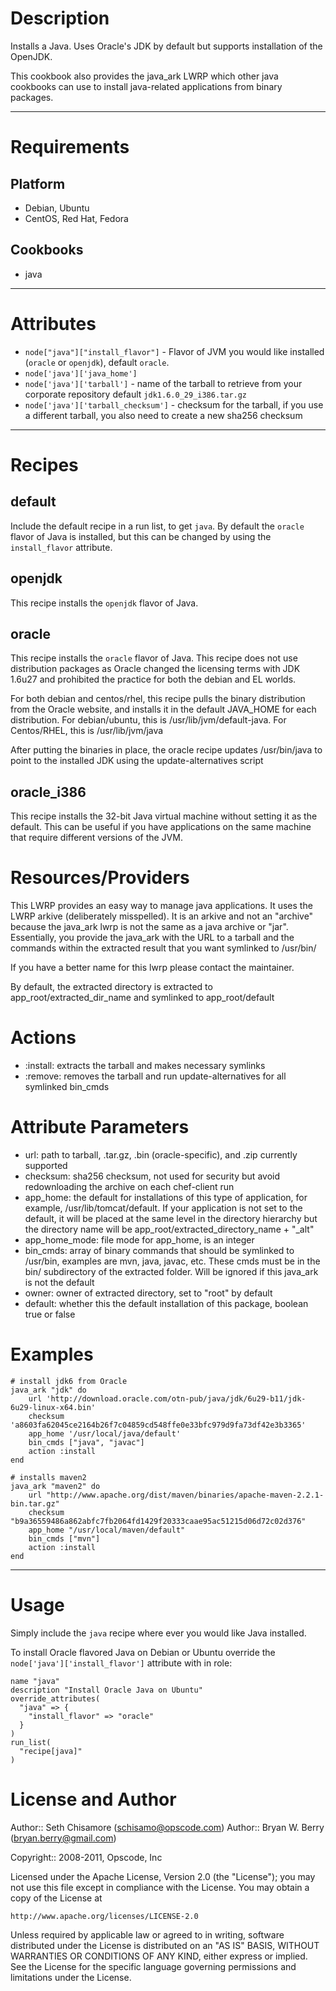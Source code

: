 Description
===========

Installs a Java. Uses Oracle's JDK by default but supports installation of the OpenJDK.

This cookbook also provides the java_ark LWRP which other java
cookbooks can use to install java-related applications from binary
packages.

---
Requirements
============

Platform
--------

* Debian, Ubuntu
* CentOS, Red Hat, Fedora

Cookbooks
---------

* java

---
Attributes
==========

* `node["java"]["install_flavor"]` - Flavor of JVM you would like installed (`oracle` or `openjdk`), default `oracle`.
* `node['java']['java_home']`
* `node['java']['tarball']` - name of the tarball to retrieve from your corporate repository default `jdk1.6.0_29_i386.tar.gz`
* `node['java']['tarball_checksum']` - checksum for the tarball, if you use a different tarball, you also need to create a new sha256 checksum

---
Recipes
=======

default
-------

Include the default recipe in a run list, to get `java`.  By default the `oracle` flavor of Java is installed, but this can be changed by using the `install_flavor` attribute.

openjdk
-------

This recipe installs the `openjdk` flavor of Java.

oracle
---

This recipe installs the `oracle` flavor of Java. This recipe does not
use distribution packages as Oracle changed the licensing terms with
JDK 1.6u27 and prohibited the practice for both the debian and EL worlds.

For both debian and centos/rhel, this recipe pulls the binary
distribution from the Oracle website, and installs it in the default
JAVA_HOME for each distribution. For debian/ubuntu, this is
/usr/lib/jvm/default-java. For Centos/RHEL, this is /usr/lib/jvm/java

After putting the binaries in place, the oracle recipe updates
/usr/bin/java to point to the installed JDK using the update-alternatives script

oracle_i386
-----------

This recipe installs the 32-bit Java virtual machine without setting it as the default. This can be useful if you have applications on the same machine that require different versions of the JVM.

Resources/Providers
===================

This LWRP provides an easy way to manage java applications. It uses
the LWRP arkive (deliberately misspelled). It is an arkive and not an
"archive" because the java_ark lwrp is not the same as a java archive
or "jar". Essentially, you provide the java_ark with the URL to a tarball and
the commands within the extracted result that you want symlinked to /usr/bin/

If you have a better name for this lwrp please contact the maintainer.

By default, the extracted directory is extracted to app_root/extracted_dir_name and symlinked to app_root/default

# Actions

- :install: extracts the tarball and makes necessary symlinks
- :remove: removes the tarball and run update-alternatives for all
  symlinked bin_cmds

# Attribute Parameters

- url: path to tarball, .tar.gz, .bin (oracle-specific), and .zip
  currently supported
- checksum: sha256 checksum, not used for security but avoid
  redownloading the archive on each chef-client run
- app_home: the default for installations of this type of
  application, for example, /usr/lib/tomcat/default. If your
  application is not set to the default, it will be placed at the same
  level in the directory hierarchy but the directory name will be
   app_root/extracted_directory_name + "_alt"
- app_home_mode: file mode for app_home, is an integer
- bin_cmds: array of binary commands that should be symlinked to
  /usr/bin, examples are mvn, java, javac, etc. These cmds must be in
  the bin/ subdirectory of the extracted folder. Will be ignored if this
  java_ark is not the default
- owner: owner of extracted directory, set to "root" by default
- default: whether this the default installation of this package,
  boolean true or false


# Examples

    # install jdk6 from Oracle
    java_ark "jdk" do
        url 'http://download.oracle.com/otn-pub/java/jdk/6u29-b11/jdk-6u29-linux-x64.bin'
        checksum  'a8603fa62045ce2164b26f7c04859cd548ffe0e33bfc979d9fa73df42e3b3365'
        app_home '/usr/local/java/default'
        bin_cmds ["java", "javac"]
        action :install
    end

    # installs maven2
    java_ark "maven2" do
        url "http://www.apache.org/dist/maven/binaries/apache-maven-2.2.1-bin.tar.gz"
        checksum  "b9a36559486a862abfc7fb2064fd1429f20333caae95ac51215d06d72c02d376"
        app_home "/usr/local/maven/default"
        bin_cmds ["mvn"]
        action :install
    end



---
Usage
=====

Simply include the `java` recipe where ever you would like Java installed.

To install Oracle flavored Java on Debian or Ubuntu override the `node['java']['install_flavor']` attribute with in role:

    name "java"
    description "Install Oracle Java on Ubuntu"
    override_attributes(
      "java" => {
        "install_flavor" => "oracle"
      }
    )
    run_list(
      "recipe[java]"
    )



License and Author
==================

Author:: Seth Chisamore (<schisamo@opscode.com>)
Author:: Bryan W. Berry (<bryan.berry@gmail.com>)

Copyright:: 2008-2011, Opscode, Inc

Licensed under the Apache License, Version 2.0 (the "License");
you may not use this file except in compliance with the License.
You may obtain a copy of the License at

    http://www.apache.org/licenses/LICENSE-2.0

Unless required by applicable law or agreed to in writing, software
distributed under the License is distributed on an "AS IS" BASIS,
WITHOUT WARRANTIES OR CONDITIONS OF ANY KIND, either express or implied.
See the License for the specific language governing permissions and
limitations under the License.
